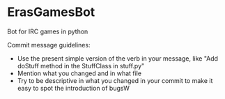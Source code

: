 # ErasGamesBot
Bot for IRC games in python

Commit message guidelines:
  - Use the present simple version of the verb in your message, like "Add doStuff method in the StuffClass in stuff.py"
  - Mention what you changed and in what file
  - Try to be descriptive in what you changed in your commit to make it easy to spot the introduction of bugsW
